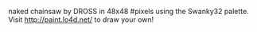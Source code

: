 naked chainsaw by DROSS in 48x48 #pixels using the Swanky32 palette. Visit http://paint.lo4d.net/ to draw your own! 
